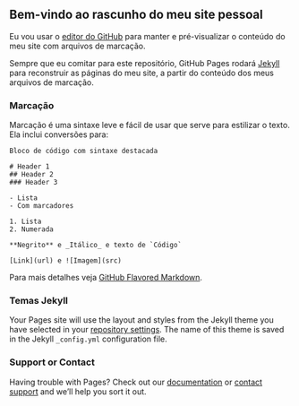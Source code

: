 ## Bem-vindo ao rascunho do meu site pessoal

Eu vou usar o [editor do GitHub](https://github.com/heliolbs/site-pessoal/edit/gh-pages/index.md) para manter e pré-visualizar o conteúdo do meu site com arquivos de marcação.

Sempre que eu comitar para este repositório, GitHub Pages rodará [Jekyll](https://jekyllrb.com/) para reconstruir as páginas do meu site, a partir do conteúdo dos meus arquivos de marcação.

### Marcação

Marcação é uma sintaxe leve e fácil de usar que serve para estilizar o texto. Ela inclui conversões para:

```marcação
Bloco de código com sintaxe destacada

# Header 1
## Header 2
### Header 3

- Lista
- Com marcadores

1. Lista
2. Numerada

**Negrito** e _Itálico_ e texto de `Código`

[Link](url) e ![Imagem](src)
```

Para mais detalhes veja [GitHub Flavored Markdown](https://guides.github.com/features/mastering-markdown/).

### Temas Jekyll

Your Pages site will use the layout and styles from the Jekyll theme you have selected in your [repository settings](https://github.com/heliolbs/site-pessoal/settings/pages). The name of this theme is saved in the Jekyll `_config.yml` configuration file.

### Support or Contact

Having trouble with Pages? Check out our [documentation](https://docs.github.com/categories/github-pages-basics/) or [contact support](https://support.github.com/contact) and we’ll help you sort it out.
